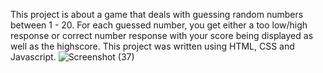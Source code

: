 This project is about a game that deals with guessing random numbers between 1 - 20. For each guessed number, you get either a too low/high response or correct number response with your score being displayed as well as the highscore.
This project was written using HTML, CSS and Javascript.
![Screenshot (37)](https://user-images.githubusercontent.com/93651960/175096451-430c39eb-efd8-4591-b1a1-454805a0a21e.png)
